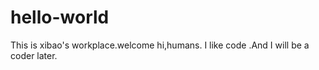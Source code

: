 # hello-world
This is xibao's workplace.welcome 
hi,humans.
I like code .And I will be a coder later.

